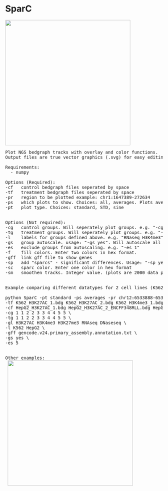 # SparC

 <img src="https://raw.githubusercontent.com/StefanKurtenbach/SparC/master/Example1.jpg" width="400">

<pre>
Plot NGS bedgraph tracks with overlay and color functions. 
Output files are true vector graphics (.svg) for easy editing.

Requirements:
  - numpy
 
Options (Required):
-cf   control bedgraph files seperated by space
-tf   treatment bedgraph files seperated by space
-pr   region to be plotted example: chr1:1647389-272634
-ps   which plots to show. Choices: all, averages. Plots average tracks of control and treatment files
-pt   plot type. Choices: standard, STD, sine


Options (Not required):
-cg   control groups. Will seperately plot groups. e.g. "-cg 1 1 2 2" will generate 2 plots
-tg   treatment groups. Will seperately plot groups. e.g. "-cg 1 1 2 2" will generate 2 plots
-l    labels for groups defined above. e.g. "RNaseq H3K4me3"
-gs   group autoscale. usage: "-gs yes". Will autoscale all groups
-es   exclude groups from autoscaling. e.g. "-es 1"
-f    fill colors. Enter two colors in hex format.
-gff  link gff file to show genes
-sp   add "sparcs" - significant differences. Usage: "-sp yes"
-sc   sparc color. Enter one color in hex format
-sm   smoothen tracks. Integer value. (plots are 2000 data points wide. "-sm 10" will smoothen with a window of 10.


Example comparing different datatypes for 2 cell lines (K562 and HepG2) which was used to generate the figure above:

python SparC -pt standard -ps averages -pr chr12:6533888-6539592 \
-tf K562_H3K27AC_1.bdg K562_H3K27AC_2.bdg K562_H3K4me3_1.bdg K562_H3K4me3_2_ENCFF352VRB.bigWig.bdg K562_H3K27me3_1.bdg K562_H3K27me3_2.bdg K562_RNAseq.bdg K562_RNAseq.bdg K562_DNAseseq_1.bdg K562_DNAseseq_2.bdg \
-cf HepG2_H3K27AC_1.bdg HepG2_H3K27AC_2_ENCFF348RLL.bdg HepG2_H3K4me3_1.bdg HepG2_H3K4me3_2.bdg HepG2_H3K27me3_1.bdg H3K27me3_2.bdg HepG2_RNAseq_plus_1.bdg /HepG2_RNAseq_2.bdg HepG2_DNAseseq_1.bdg K562_DNAseseq_2.bdg \
-cg 1 1 2 2 3 3 4 4 5 5 \
-tg 1 1 2 2 3 3 4 4 5 5 \
-gl H3K27AC H3K4me3 H3K27me3 RNAseq DNaseseq \
-l K562 HepG2 \
-gff gencode.v24.primary_assembly.annotation.txt \
-gs yes \
-es 5


Other examples:
 <img src="https://raw.githubusercontent.com/StefanKurtenbach/SparC/master/Picture2.png" width="400">
 
</pre>
